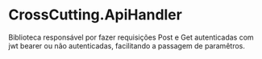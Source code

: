 # CrossCutting.ApiHandler
Biblioteca responsável por fazer requisições Post e Get autenticadas com jwt bearer ou não autenticadas, facilitando a passagem de paramêtros.
